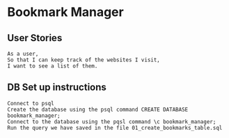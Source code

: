 # Bookmark Manager

User Stories
-----

```
As a user,
So that I can keep track of the websites I visit,
I want to see a list of them.
```

## DB Set up instructions

```
Connect to psql
Create the database using the psql command CREATE DATABASE bookmark_manager;
Connect to the database using the pqsl command \c bookmark_manager;
Run the query we have saved in the file 01_create_bookmarks_table.sql
```

